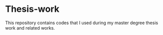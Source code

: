 # Thesis-work
This repository contains codes that I used during my master degree thesis work and related works.
